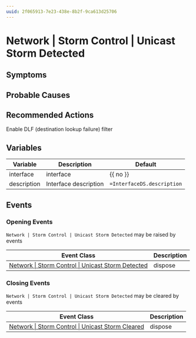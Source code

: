 ```yaml
---
uuid: 2f065913-7e23-438e-8b2f-9ca613d25706
---
```

# Network | Storm Control | Unicast Storm Detected

## Symptoms

## Probable Causes

## Recommended Actions

Enable DLF (destination lookup failure) filter

## Variables

| Variable    | Description           | Default                    |
| ----------- | --------------------- | -------------------------- |
| interface   | interface             | {{ no }}                   |
| description | Interface description | `=InterfaceDS.description` |

## Events

### Opening Events
`Network | Storm Control | Unicast Storm Detected` may be raised by events

| Event Class                                                                                                                      | Description |
| -------------------------------------------------------------------------------------------------------------------------------- | ----------- |
| [Network \| Storm Control \| Unicast Storm Detected](../../../event-classes-reference/network/storm-control/unicast-storm-detected.md) | dispose     |

### Closing Events
`Network | Storm Control | Unicast Storm Detected` may be cleared by events

| Event Class                                                                                                                    | Description |
| ------------------------------------------------------------------------------------------------------------------------------ | ----------- |
| [Network \| Storm Control \| Unicast Storm Cleared](../../../event-classes-reference/network/storm-control/unicast-storm-cleared.md) | dispose     |
